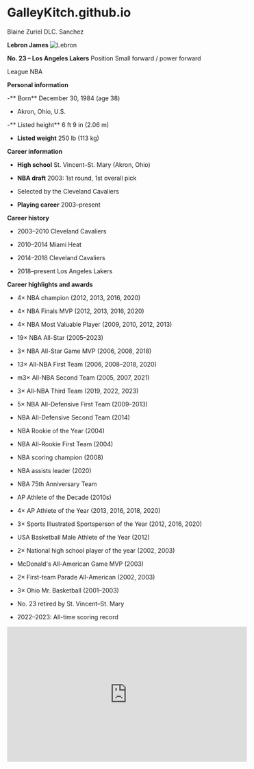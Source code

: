 # GalleyKitch.github.io
Blaine Zuriel DLC. Sanchez

**Lebron James**
![Lebron](https://ca-times.brightspotcdn.com/dims4/default/7be9a77/2147483647/strip/true/crop/3548x2516+0+0/resize/1200x851!/quality/75/?url=https%3A%2F%2Fcalifornia-times-brightspot.s3.amazonaws.com%2Fcf%2F67%2F74ef656743528f2f9f7ce02d8dc1%2Fla-photos-1staff-477386-sp-0107-lakers-knicks4-wjs.jpg)


**No. 23 – Los Angeles Lakers**
Position	Small forward / power forward

League	NBA

**Personal information**

-** Born**	December 30, 1984 (age 38)

- Akron, Ohio, U.S.

-** Listed height**	6 ft 9 in (2.06 m)

- **Listed weight**	250 lb (113 kg)

**Career information**
- **High school**	St. Vincent–St. Mary (Akron, Ohio)

- **NBA draft**	2003: 1st round, 1st overall pick

- Selected by the Cleveland Cavaliers

- **Playing career** 2003–present


**Career history**
- 2003–2010	Cleveland Cavaliers

- 2010–2014	Miami Heat

- 2014–2018	Cleveland Cavaliers

- 2018–present	Los Angeles Lakers


**Career highlights and awards**
- 4× NBA champion (2012, 2013, 2016, 2020)

- 4× NBA Finals MVP (2012, 2013, 2016, 2020)

- 4× NBA Most Valuable Player (2009, 2010, 2012, 2013)

- 19× NBA All-Star (2005–2023)

- 3× NBA All-Star Game MVP (2006, 2008, 2018)

- 13× All-NBA First Team (2006, 2008–2018, 2020)

- m3× All-NBA Second Team (2005, 2007, 2021)

- 3× All-NBA Third Team (2019, 2022, 2023)

- 5× NBA All-Defensive First Team (2009–2013)

- NBA All-Defensive Second Team (2014)

- NBA Rookie of the Year (2004)

- NBA All-Rookie First Team (2004)

- NBA scoring champion (2008)

- NBA assists leader (2020)

- NBA 75th Anniversary Team

- AP Athlete of the Decade (2010s)

- 4× AP Athlete of the Year (2013, 2016, 2018, 2020)

- 3× Sports Illustrated Sportsperson of the Year (2012, 2016, 2020)

- USA Basketball Male Athlete of the Year (2012)

- 2× National high school player of the year (2002, 2003)

- McDonald's All-American Game MVP (2003)

- 2× First-team Parade All-American (2002, 2003)

- 3× Ohio Mr. Basketball (2001–2003)

- No. 23 retired by St. Vincent–St. Mary

- 2022–2023: All-time scoring record

<iframe width="560" height="315" src="https://www.youtube.com/embed/51CHNtNlFR8?si=Sorpb62nIwmlVkoH" title="YouTube video player" frameborder="0" allow="accelerometer; autoplay; clipboard-write; encrypted-media; gyroscope; picture-in-picture; web-share" allowfullscreen></iframe>
